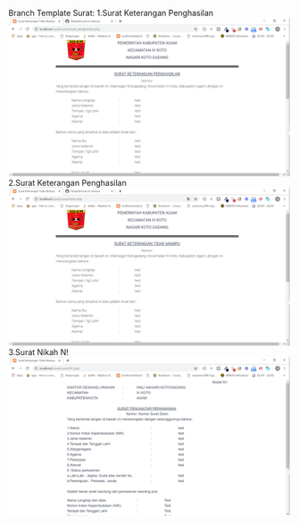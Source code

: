 Branch Template Surat:
1.Surat Keterangan Penghasilan
![alt text](https://github.com/Tabay04/surek/blob/namora/image/penghasilan.png)
2.Surat Keterangan Penghasilan
![alt text](https://github.com/Tabay04/surek/blob/namora/image/sktm.png)
3.Surat Nikah N!
![alt text](https://github.com/Tabay04/surek/blob/namora/image/N1.png)
